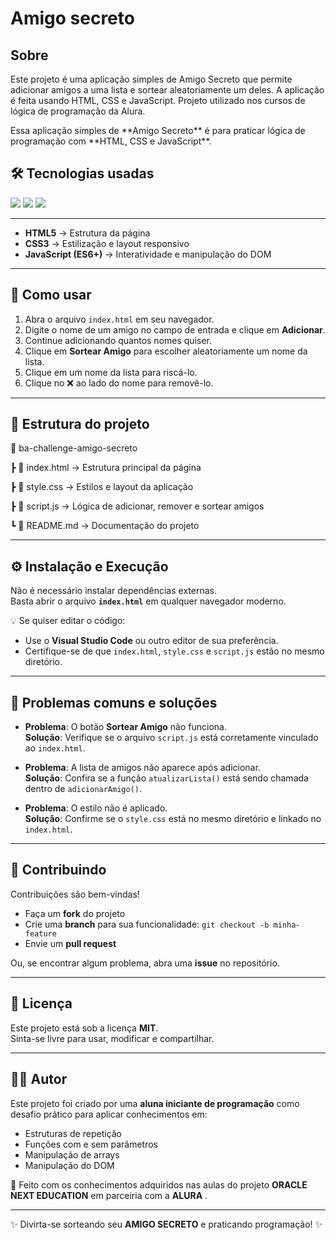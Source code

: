 <h1> <stronger> Amigo secreto</stronger></h1>

<h2> Sobre</h2>
<p>Este projeto é uma aplicação simples de Amigo Secreto que permite adicionar amigos a uma lista e sortear aleatoriamente um deles. A aplicação é feita usando HTML, CSS e JavaScript.
Projeto utilizado nos cursos de lógica de programação da Alura. 
</p>
  
<p> Essa aplicação simples de **Amigo Secreto** é para praticar lógica de programação com **HTML, CSS e JavaScript**.  

</p>

##   🛠 Tecnologias usadas
<div>
  <img src="https://img.shields.io/badge/HTML-239120?style=for-the-badge&logo=html5&logoColor=white">
  <img src="https://img.shields.io/badge/CSS-239120?&style=for-the-badge&logo=css3&logoColor=white">
  <img src="https://img.shields.io/badge/JavaScript-F7DF1E?style=for-the-badge&logo=javascript&logoColor=black">
</div>


---


- **HTML5** → Estrutura da página  
- **CSS3** → Estilização e layout responsivo  
- **JavaScript (ES6+)** → Interatividade e manipulação do DOM  

---

## 🚀 Como usar

1. Abra o arquivo `index.html` em seu navegador.  
2. Digite o nome de um amigo no campo de entrada e clique em **Adicionar**.  
3. Continue adicionando quantos nomes quiser.  
4. Clique em **Sortear Amigo** para escolher aleatoriamente um nome da lista.  
5. Clique em um nome da lista para riscá-lo.  
6. Clique no ❌ ao lado do nome para removê-lo.  

---

## 📂 Estrutura do projeto

📁 ba-challenge-amigo-secreto

┣ 📄 index.html → Estrutura principal da página

┣ 📄 style.css → Estilos e layout da aplicação

┣ 📄 script.js → Lógica de adicionar, remover e sortear amigos

┗ 📄 README.md → Documentação do projeto


---


## ⚙️ Instalação e Execução

Não é necessário instalar dependências externas.  
Basta abrir o arquivo **`index.html`** em qualquer navegador moderno.  

💡 Se quiser editar o código:  
- Use o **Visual Studio Code** ou outro editor de sua preferência.  
- Certifique-se de que `index.html`, `style.css` e `script.js` estão no mesmo diretório.  

---

## 🐞 Problemas comuns e soluções

- **Problema**: O botão **Sortear Amigo** não funciona.  
  **Solução**: Verifique se o arquivo `script.js` está corretamente vinculado ao `index.html`.  

- **Problema**: A lista de amigos não aparece após adicionar.  
  **Solução**: Confira se a função `atualizarLista()` está sendo chamada dentro de `adicionarAmigo()`.  

- **Problema**: O estilo não é aplicado.  
  **Solução**: Confirme se o `style.css` está no mesmo diretório e linkado no `index.html`.  

---

## 🤝 Contribuindo

Contribuições são bem-vindas!  
- Faça um **fork** do projeto  
- Crie uma **branch** para sua funcionalidade: `git checkout -b minha-feature`  
- Envie um **pull request**  

Ou, se encontrar algum problema, abra uma **issue** no repositório.  

---

## 📜 Licença

Este projeto está sob a licença **MIT**.  
Sinta-se livre para usar, modificar e compartilhar.  

---

## 👩‍💻 Autor

Este projeto foi criado por uma **aluna iniciante de programação** como desafio prático para aplicar conhecimentos em:  
- Estruturas de repetição  
- Funções com e sem parâmetros  
- Manipulação de arrays  
- Manipulação do DOM  

📌 Feito com os conhecimentos adquiridos nas aulas do projeto **ORACLE NEXT EDUCATION** em parceiria com a **ALURA** .  

---

✨ Divirta-se sorteando seu **AMIGO SECRETO** e praticando programação! ✨
